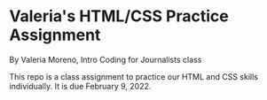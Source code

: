 # Valeria's HTML/CSS Practice Assignment

By Valeria Moreno, Intro Coding for Journalists class

This repo is a class assignment to practice our HTML and CSS skills individually. It is due February 9, 2022.